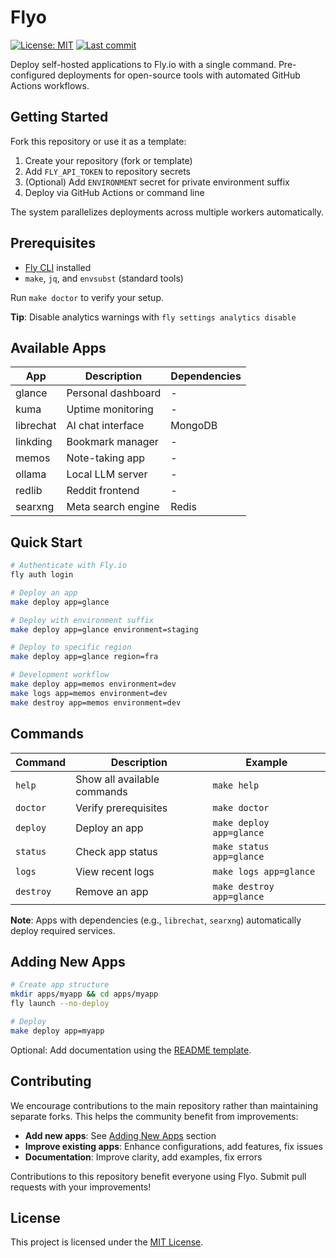 # Flyo

[![License: MIT](https://img.shields.io/badge/License-MIT-yellow.svg)](https://opensource.org/licenses/MIT)
[![Last commit](https://img.shields.io/github/last-commit/Owloops/flyo.svg)](https://github.com/Owloops/flyo/commits/main)

Deploy self-hosted applications to Fly.io with a single command. Pre-configured deployments for open-source tools with automated GitHub Actions workflows.

## Getting Started

Fork this repository or use it as a template:

1. Create your repository (fork or template)
2. Add `FLY_API_TOKEN` to repository secrets
3. (Optional) Add `ENVIRONMENT` secret for private environment suffix
4. Deploy via GitHub Actions or command line

The system parallelizes deployments across multiple workers automatically.

## Prerequisites

- [Fly CLI](https://fly.io/docs/flyctl/install/) installed
- `make`, `jq`, and `envsubst` (standard tools)

Run `make doctor` to verify your setup.

**Tip**: Disable analytics warnings with `fly settings analytics disable`

## Available Apps

| App | Description | Dependencies |
|-----|-------------|-------------|
| glance | Personal dashboard | - |
| kuma | Uptime monitoring | - |
| librechat | AI chat interface | MongoDB |
| linkding | Bookmark manager | - |
| memos | Note-taking app | - |
| ollama | Local LLM server | - |
| redlib | Reddit frontend | - |
| searxng | Meta search engine | Redis |

## Quick Start

```bash
# Authenticate with Fly.io
fly auth login

# Deploy an app
make deploy app=glance

# Deploy with environment suffix
make deploy app=glance environment=staging

# Deploy to specific region
make deploy app=glance region=fra

# Development workflow
make deploy app=memos environment=dev
make logs app=memos environment=dev
make destroy app=memos environment=dev
```

## Commands

| Command | Description | Example |
|---------|-------------|----------|
| `help` | Show all available commands | `make help` |
| `doctor` | Verify prerequisites | `make doctor` |
| `deploy` | Deploy an app | `make deploy app=glance` |
| `status` | Check app status | `make status app=glance` |
| `logs` | View recent logs | `make logs app=glance` |
| `destroy` | Remove an app | `make destroy app=glance` |

**Note**: Apps with dependencies (e.g., `librechat`, `searxng`) automatically deploy required services.

## Adding New Apps

```bash
# Create app structure
mkdir apps/myapp && cd apps/myapp
fly launch --no-deploy

# Deploy
make deploy app=myapp
```

Optional: Add documentation using the [README template](templates/README.template.md).

## Contributing

We encourage contributions to the main repository rather than maintaining separate forks. This helps the community benefit from improvements:

- **Add new apps**: See [Adding New Apps](#adding-new-apps) section
- **Improve existing apps**: Enhance configurations, add features, fix issues
- **Documentation**: Improve clarity, add examples, fix errors

Contributions to this repository benefit everyone using Flyo. Submit pull requests with your improvements!

## License

This project is licensed under the [MIT License](LICENSE).
